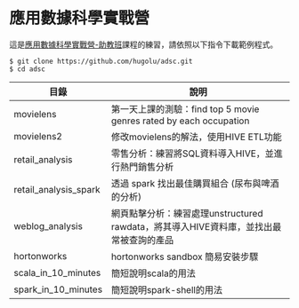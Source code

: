 # 應用數據科學實戰營

這是[應用數據科學實戰營-助教班](http://201512-ta.adsctw.com/)課程的練習，請依照以下指令下載範例程式。

```
$ git clone https://github.com/hugolu/adsc.git
$ cd adsc
```

| 目錄 | 說明 |
|------|------|
| movielens | 第一天上課的測驗：find top 5 movie genres rated by each occupation |
| movielens2 | 修改movielens的解法，使用HIVE ETL功能 |
| retail_analysis | 零售分析：練習將SQL資料導入HIVE，並進行熱門銷售分析 |
| retail_analysis_spark | 透過 spark 找出最佳購買組合 (尿布與啤酒的分析) |
| weblog_analysis | 網頁點擊分析：練習處理unstructured rawdata，將其導入HIVE資料庫，並找出最常被查詢的產品 |
| hortonworks | hortonworks sandbox 簡易安裝步驟 |
| scala_in_10_minutes | 簡短說明scala的用法 |
| spark_in_10_minutes | 簡短說明spark-shell的用法 |

